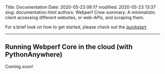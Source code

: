 Title: Documentation
Date: 2020-05-23 06:17
modified: 2020-05-23 13:37
slug: documentation.html
authors: Webperf Crew
summary: A minimalistic client accessing different websites, or web-APIs, and scraping them.

For a brief look on how to get started, please check out the [quickstart](quickstart.html)

---

## Running Webperf Core in the cloud (with PythonAnywhere)
Coming soon!